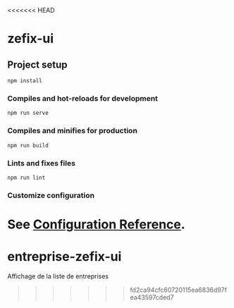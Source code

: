 <<<<<<< HEAD
# zefix-ui

## Project setup
```
npm install
```

### Compiles and hot-reloads for development
```
npm run serve
```

### Compiles and minifies for production
```
npm run build
```

### Lints and fixes files
```
npm run lint
```

### Customize configuration
See [Configuration Reference](https://cli.vuejs.org/config/).
=======
# entreprise-zefix-ui
Affichage de la liste de entreprises
>>>>>>> fd2ca94cfc60720115ea6836d97fea43597cded7
